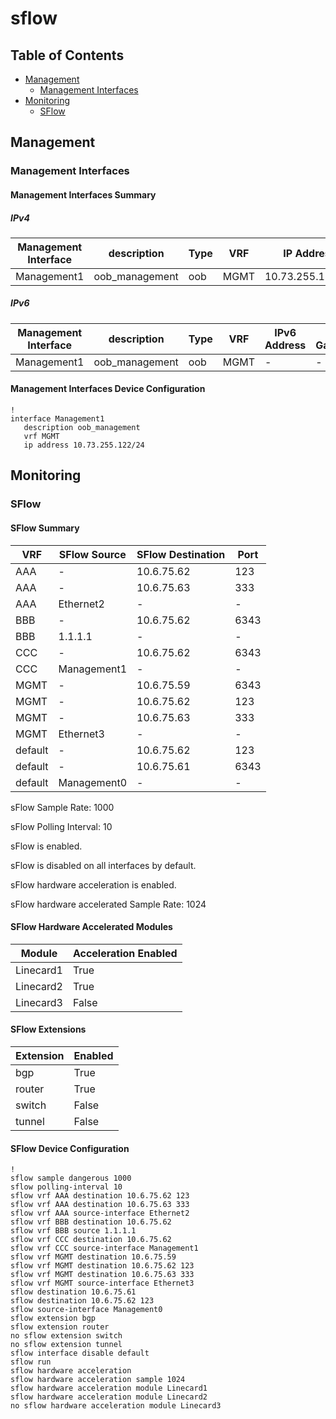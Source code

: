 # sflow

## Table of Contents

- [Management](#management)
  - [Management Interfaces](#management-interfaces)
- [Monitoring](#monitoring)
  - [SFlow](#sflow)

## Management

### Management Interfaces

#### Management Interfaces Summary

##### IPv4

| Management Interface | description | Type | VRF | IP Address | Gateway |
| -------------------- | ----------- | ---- | --- | ---------- | ------- |
| Management1 | oob_management | oob | MGMT | 10.73.255.122/24 | 10.73.255.2 |

##### IPv6

| Management Interface | description | Type | VRF | IPv6 Address | IPv6 Gateway |
| -------------------- | ----------- | ---- | --- | ------------ | ------------ |
| Management1 | oob_management | oob | MGMT | - | - |

#### Management Interfaces Device Configuration

```eos
!
interface Management1
   description oob_management
   vrf MGMT
   ip address 10.73.255.122/24
```

## Monitoring

### SFlow

#### SFlow Summary

| VRF | SFlow Source | SFlow Destination | Port |
| --- | ------------ | ----------------- | ---- |
| AAA | - | 10.6.75.62 | 123 |
| AAA | - | 10.6.75.63 | 333 |
| AAA | Ethernet2 | - | - |
| BBB | - | 10.6.75.62 | 6343 |
| BBB | 1.1.1.1 | - | - |
| CCC | - | 10.6.75.62 | 6343 |
| CCC | Management1 | - | - |
| MGMT | - | 10.6.75.59 | 6343 |
| MGMT | - | 10.6.75.62 | 123 |
| MGMT | - | 10.6.75.63 | 333 |
| MGMT | Ethernet3 | - | - |
| default | - | 10.6.75.62 | 123 |
| default | - | 10.6.75.61 | 6343 |
| default | Management0 | - | - |

sFlow Sample Rate: 1000

sFlow Polling Interval: 10

sFlow is enabled.

sFlow is disabled on all interfaces by default.

sFlow hardware acceleration is enabled.

sFlow hardware accelerated Sample Rate: 1024

#### SFlow Hardware Accelerated Modules

| Module | Acceleration Enabled |
| ------ | -------------------- |
| Linecard1 | True |
| Linecard2 | True |
| Linecard3 | False |

#### SFlow Extensions

| Extension | Enabled |
| --------- | ------- |
| bgp | True |
| router | True |
| switch | False |
| tunnel | False |

#### SFlow Device Configuration

```eos
!
sflow sample dangerous 1000
sflow polling-interval 10
sflow vrf AAA destination 10.6.75.62 123
sflow vrf AAA destination 10.6.75.63 333
sflow vrf AAA source-interface Ethernet2
sflow vrf BBB destination 10.6.75.62
sflow vrf BBB source 1.1.1.1
sflow vrf CCC destination 10.6.75.62
sflow vrf CCC source-interface Management1
sflow vrf MGMT destination 10.6.75.59
sflow vrf MGMT destination 10.6.75.62 123
sflow vrf MGMT destination 10.6.75.63 333
sflow vrf MGMT source-interface Ethernet3
sflow destination 10.6.75.61
sflow destination 10.6.75.62 123
sflow source-interface Management0
sflow extension bgp
sflow extension router
no sflow extension switch
no sflow extension tunnel
sflow interface disable default
sflow run
sflow hardware acceleration
sflow hardware acceleration sample 1024
sflow hardware acceleration module Linecard1
sflow hardware acceleration module Linecard2
no sflow hardware acceleration module Linecard3
```
